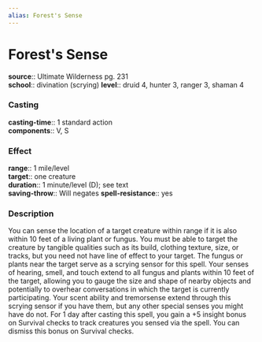```yaml
---
alias: Forest's Sense
---
```


# Forest's Sense 

**source**:: Ultimate Wilderness pg. 231  
**school**:: divination (scrying)
**level**:: druid 4, hunter 3, ranger 3, shaman 4

### Casting 

**casting-time**:: 1 standard action  
**components**:: V, S

### Effect 

**range**:: 1 mile/level  
**target**:: one creature  
**duration**:: 1 minute/level (D); see text  
**saving-throw**:: Will negates
**spell-resistance**:: yes

### Description 

You can sense the location of a target creature within range if it is also within 10 feet of a living plant or fungus. You must be able to target the creature by tangible qualities such as its build, clothing texture, size, or tracks, but you need not have line of effect to your target. The fungus or plants near the target serve as a scrying sensor for this spell. Your senses of hearing, smell, and touch extend to all fungus and plants within 10 feet of the target, allowing you to gauge the size and shape of nearby objects and potentially to overhear conversations in which the target is currently participating. Your scent ability and tremorsense extend through this scrying sensor if you have them, but any other special senses you might have do not. For 1 day after casting this spell, you gain a +5 insight bonus on Survival checks to track creatures you sensed via the spell. You can dismiss this bonus on Survival checks.
